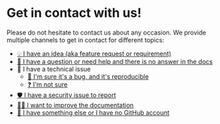 # Get in contact with us!

Please do not hesitate to contact us about any occasion.
We provide multiple channels to get in contact for different topics:

- [💡 I have an idea (aka feature request or requirement)](https://github.com/orgs/openqda/discussions/categories/ideas)
- [🤝 I have a question or need help and there is no answer in the docs](https://github.com/orgs/openqda/discussions/categories/q-a)
- 🔨 I have a technical issue
    - [🐞 I'm sure it's a bug, and it's reproducible](https://github.com/openqda/openqda/issues)
    - [❓ I'm not sure](https://github.com/orgs/openqda/discussions/categories/general)
- [🛡️ I have a security issue to report](https://github.com/openqda/openqda/security/policy)
- [🧙‍♂️ I want to improve the documentation](https://github.com/openqda/user-docs)
- [📧 I have something else or I have no GitHub account](mailto:openqda@uni-bremen.de)
